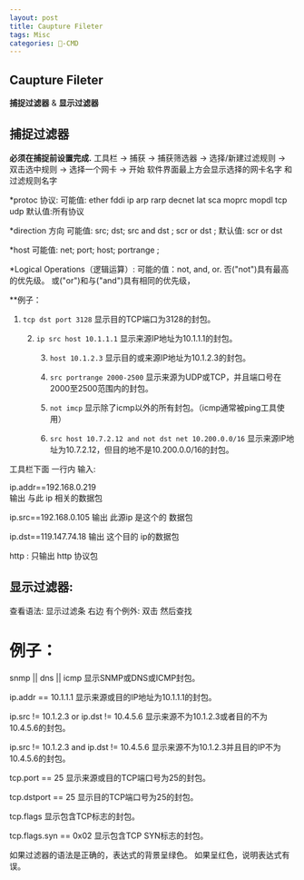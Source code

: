 ```yaml
---
layout: post
title: Caupture Fileter  
tags: Misc
categories: -CMD
---
```


## Caupture Fileter
**捕捉过滤器** & **显示过滤器**

## 捕捉过滤器
**必须在捕捉前设置完成.**
工具栏 → 捕获 → 捕获筛选器 → 选择/新建过滤规则 → 双击选中规则 → 选择一个网卡 → 开始
软件界面最上方会显示选择的网卡名字 和 过滤规则名字


*protoc 协议:
可能值: ether fddi ip arp rarp decnet lat sca moprc mopdl tcp udp
默认值:所有协议


*direction 方向 
可能值: src; dst; src and dst ; scr or dst ;
默认值: scr or dst 

*host
可能值: net; port; host; portrange ;

*Logical Operations（逻辑运算）:
可能的值：not, and, or.
否("not")具有最高的优先级。
或("or")和与("and")具有相同的优先级，

**例子：
1. `tcp dst port 3128`
	显示目的TCP端口为3128的封包。

	2. `ip src host 10.1.1.1`
		显示来源IP地址为10.1.1.1的封包。

		3. `host 10.1.2.3`
			显示目的或来源IP地址为10.1.2.3的封包。

		4. `src portrange 2000-2500`
			显示来源为UDP或TCP，并且端口号在2000至2500范围内的封包。

		5. `not imcp`
			显示除了icmp以外的所有封包。（icmp通常被ping工具使用）

		6. `src host 10.7.2.12 and not dst net 10.200.0.0/16`
			显示来源IP地址为10.7.2.12，但目的地不是10.200.0.0/16的封包。 



工具栏下面 一行内 输入:

ip.addr==192.168.0.219  
输出 与此 ip 相关的数据包

ip.src==192.168.0.105
输出 此源ip 是这个的 数据包

ip.dst==119.147.74.18
输出 这个目的 ip的数据包

http :   只输出 http 协议包






## 显示过滤器:  

查看语法:  显示过滤条 右边 有个例外: 双击  然后查找



# 例子：  

snmp || dns || icmp
显示SNMP或DNS或ICMP封包。

ip.addr == 10.1.1.1
显示来源或目的IP地址为10.1.1.1的封包。

ip.src != 10.1.2.3 or ip.dst != 10.4.5.6
显示来源不为10.1.2.3或者目的不为10.4.5.6的封包。


ip.src != 10.1.2.3 and ip.dst != 10.4.5.6
显示来源不为10.1.2.3并且目的IP不为10.4.5.6的封包。


tcp.port == 25
显示来源或目的TCP端口号为25的封包。

tcp.dstport == 25
显示目的TCP端口号为25的封包。

tcp.flags
显示包含TCP标志的封包。

tcp.flags.syn == 0x02
显示包含TCP SYN标志的封包。

如果过滤器的语法是正确的，表达式的背景呈绿色。
如果呈红色，说明表达式有误。

